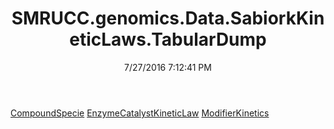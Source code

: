 ﻿---
title: SMRUCC.genomics.Data.SabiorkKineticLaws.TabularDump
date: 7/27/2016 7:12:41 PM
---

[CompoundSpecie](T-SMRUCC.genomics.Data.SabiorkKineticLaws.TabularDump.CompoundSpecie.html)
[EnzymeCatalystKineticLaw](T-SMRUCC.genomics.Data.SabiorkKineticLaws.TabularDump.EnzymeCatalystKineticLaw.html)
[ModifierKinetics](T-SMRUCC.genomics.Data.SabiorkKineticLaws.TabularDump.ModifierKinetics.html)
